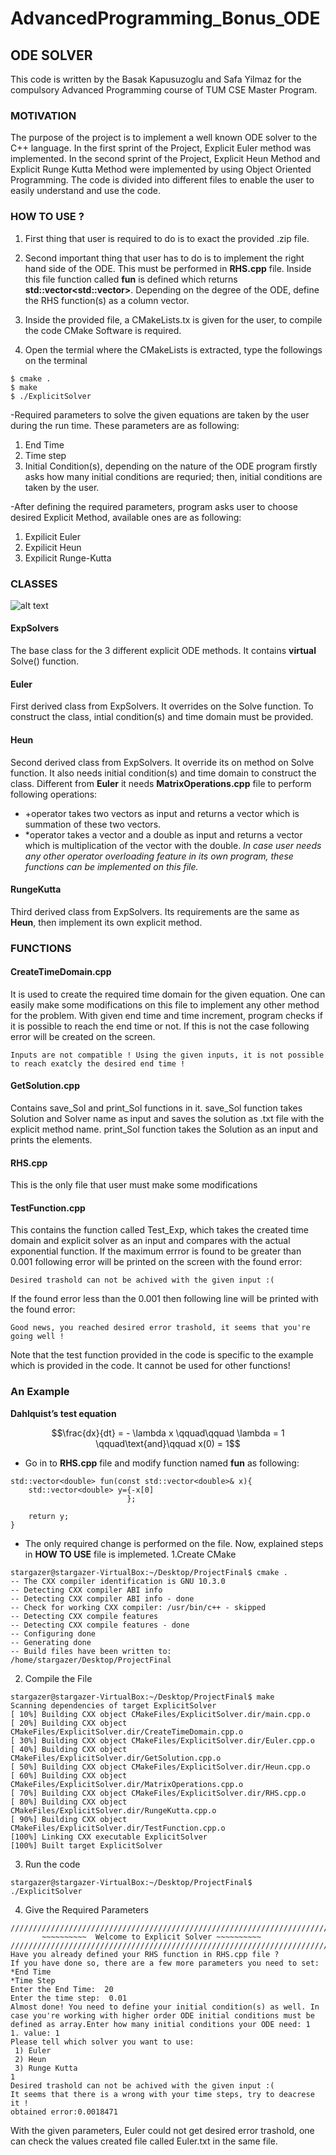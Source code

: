 # AdvancedProgramming_Bonus_ODE

## ODE SOLVER

This code is written by the Basak Kapusuzoglu and Safa Yilmaz for the compulsory  Advanced Programming course of TUM CSE Master Program.

### MOTIVATION

The purpose of the project is to implement a well known ODE solver to the C++ language. In the first sprint of the Project, Explicit Euler method was implemented. In the second sprint of the Project, Explicit Heun Method and Explicit Runge Kutta Method were implemented by using Object Oriented Programming. The code is divided into different files to enable the user to easily understand and use the code.

### HOW TO USE ?

1. First thing that user is required to do is to exact the provided .zip file. 

2. Second important thing that user has to do is to implement the right hand side of the ODE. This must be performed in **RHS.cpp** file. Inside this file function called **fun** is defined which returns **std::vector<std::vector<double>>**. Depending on the degree of the ODE, define the RHS function(s) as a column vector.

3. Inside the provided  file, a CMakeLists.tx is given for the user, to compile the code CMake Software is required. 

4. Open the termial where the CMakeLists is extracted, type the followings on the terminal
```
$ cmake .
$ make
$ ./ExplicitSolver

```

-Required parameters to solve the given equations are taken by the user during the run time. These parameters are as following:
1. End Time 
2. Time step
3. Initial Condition(s), depending on the nature of the ODE program firstly asks how many initial conditions are requried; then, initial conditions are taken by the user. 

-After defining the required parameters, program asks user to choose desired Explicit Method, available ones are as following:
1. Expilicit Euler
2. Expilicit Heun 
3. Expilicit Runge-Kutta

### CLASSES
![alt text](https://i.ibb.co/Fnqf0k7/Whats-App-Image-2022-04-17-at-10-20-08-AM.jpg)

#### ExpSolvers

The base class for the 3 different explicit ODE methods. It contains **virtual** Solve() function. 

#### Euler

First derived class from ExpSolvers. It overrides on the Solve function. To construct the class, intial condition(s) and time domain must be provided.

#### Heun

Second derived class from ExpSolvers. It override its on method on Solve function. It also needs initial condition(s) and time domain to construct the class. Different from **Euler** it needs **MatrixOperations.cpp** file to perform following operations:
 
- +operator takes two vectors as input and returns a vector which is summation of these two vectors.
- *operator takes a vector and a double as input and returns a vector which is multiplication of the vector with the double.
_In case user needs  any other operator overloading feature in its own program, these functions can be implemented on this file._ 

#### RungeKutta

Third derived class from ExpSolvers. Its requirements are the same as **Heun**, then implement its own explicit method.

### FUNCTIONS  

#### CreateTimeDomain.cpp

It is used to create the required time domain for the given equation. One can easily make some modifications on this file to implement any other method for the problem. With given end time and time increment, program checks if it is possible to reach the end time or not. If this is not the case following error will be created on the screen.  
```
Inputs are not compatible ! Using the given inputs, it is not possible to reach exatcly the desired end time !
```
#### GetSolution.cpp

Contains save_Sol and print_Sol functions in it. save_Sol function takes Solution and Solver name as input and saves the solution as .txt file with the explicit method name.
print_Sol function takes the Solution as an input and prints the elements.


#### RHS.cpp 

This is the only file that user must make some modifications

#### TestFunction.cpp 

This contains the function called Test_Exp, which takes the created time domain and explicit solver as an input and compares with the actual exponential function. If the maximum errror is found to be greater than 0.001 following error will be printed on the screen with the found error:
```
Desired trashold can not be achived with the given input :(
```
If the found error less than the 0.001 then following line will be printed with the found error:


```
Good news, you reached desired error trashold, it seems that you're going well !
```

Note that the test function provided in the code is specific to the example which is provided in the code. It cannot be used for other functions!

### An Example

**Dahlquist’s test equation** 

```math
\frac{dx}{dt} = - \lambda x  \qquad\qquad \lambda = 1  \qquad\text{and}\qquad x(0) = 1
```

- Go in to **RHS.cpp** file and modify function named **fun** as following:
```
std::vector<double> fun(const std::vector<double>& x){
    std::vector<double> y={-x[0]
                          };

    return y;
}
```

- The only required change is performed on the file. Now, explained steps in **HOW TO USE** file is implemeted.
1.Create CMake
```
stargazer@stargazer-VirtualBox:~/Desktop/ProjectFinal$ cmake .
-- The CXX compiler identification is GNU 10.3.0
-- Detecting CXX compiler ABI info
-- Detecting CXX compiler ABI info - done
-- Check for working CXX compiler: /usr/bin/c++ - skipped
-- Detecting CXX compile features
-- Detecting CXX compile features - done
-- Configuring done
-- Generating done
-- Build files have been written to: /home/stargazer/Desktop/ProjectFinal
```
2. Compile the File 
```
stargazer@stargazer-VirtualBox:~/Desktop/ProjectFinal$ make 
Scanning dependencies of target ExplicitSolver
[ 10%] Building CXX object CMakeFiles/ExplicitSolver.dir/main.cpp.o
[ 20%] Building CXX object CMakeFiles/ExplicitSolver.dir/CreateTimeDomain.cpp.o
[ 30%] Building CXX object CMakeFiles/ExplicitSolver.dir/Euler.cpp.o
[ 40%] Building CXX object CMakeFiles/ExplicitSolver.dir/GetSolution.cpp.o
[ 50%] Building CXX object CMakeFiles/ExplicitSolver.dir/Heun.cpp.o
[ 60%] Building CXX object CMakeFiles/ExplicitSolver.dir/MatrixOperations.cpp.o
[ 70%] Building CXX object CMakeFiles/ExplicitSolver.dir/RHS.cpp.o
[ 80%] Building CXX object CMakeFiles/ExplicitSolver.dir/RungeKutta.cpp.o
[ 90%] Building CXX object CMakeFiles/ExplicitSolver.dir/TestFunction.cpp.o
[100%] Linking CXX executable ExplicitSolver
[100%] Built target ExplicitSolver
```

3. Run the code
```
stargazer@stargazer-VirtualBox:~/Desktop/ProjectFinal$ ./ExplicitSolver
```

4. Give the Required Parameters
```
///////////////////////////////////////////////////////////////////////////////////////////////////////////////
       ~~~~~~~~~~  Welcome to Explicit Solver ~~~~~~~~~~ 
///////////////////////////////////////////////////////////////////////////////////////////////////////////////
Have you already defined your RHS function in RHS.cpp file ?
If you have done so, there are a few more parameters you need to set:
*End Time
*Time Step
Enter the End Time:  20
Enter the time step:  0.01
Almost done! You need to define your initial condition(s) as well. In case you're working with higher order ODE initial conditions must be defined as array.Enter how many initial conditions your ODE need: 1
1. value: 1
Please tell which solver you want to use: 
 1) Euler 
 2) Heun 
 3) Runge Kutta 
1
Desired trashold can not be achived with the given input :(
It seems that there is a wrong with your time steps, try to deacrese it ! 
obtained error:0.0018471
```
With the given parameters, Euler could not get desired error trashold, one can check the values created file called Euler.txt in the same file. 



